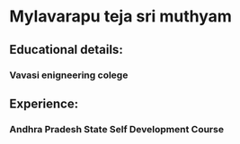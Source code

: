 # Mylavarapu teja sri muthyam
## Educational details:
### Vavasi enigneering colege 
## Experience:
### Andhra Pradesh State Self Development Course

